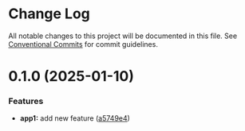 # Change Log

All notable changes to this project will be documented in this file.
See [Conventional Commits](https://conventionalcommits.org) for commit guidelines.

# 0.1.0 (2025-01-10)


### Features

* **app1:** add new feature ([a5749e4](https://github.com/bighb/monorepo-demo/commit/a5749e4d0570521716f37cb025f7ba0213f3a220))

